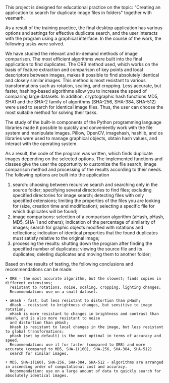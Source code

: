   This project is designed for educational practice on the topic: 
"Creating an application to search for duplicate image files in folders" 
together with veemarh.

  As a result of the training practice, the final desktop application has various options and settings for effective 
duplicate search, and the user interacts with the program using a graphical interface. In the course of the work, 
the following tasks were solved.

  We have studied the relevant and in-demand methods of image comparison. The most efficient algorithms 
were built into the final application to find duplicates. The ORB method used, which works on the basis of 
feature extraction and comparison of key points and local descriptors between images, makes it possible to
find absolutely identical and closely similar images. This method is most resistant to various transformations 
such as rotation, scaling, and cropping. Less accurate, but faster, hashing-based algorithms allow you to increase 
the speed of comparing large datasets. In addition, cryptographic hash functions MD5, SHA1 and the SHA-2 family of 
algorithms (SHA-256, SHA-384, SHA-512) were used to search for identical image files. Thus, the user can choose the 
most suitable method for solving their tasks.

  The study of the built-in components of the Python programming language libraries made it possible to quickly and 
conveniently work with the file system and manipulate images. Pillow, OpenCV, imagehash, hashlib, and os libraries 
were used to manage graphical objects, obtain hash values, and interact with the operating system.

  As a result, the code of the program was written, which finds duplicate images depending on the selected options. 
The implemented functions and classes give the user the opportunity to customize the file search, image comparison 
method and processing of the results according to their needs. The following options are built into the application
  1) search: choosing between recursive search and searching only in the source folder; specifying several directories
     to find files; excluding specified directories for image search; detecting files with only specified extensions;
     limiting the properties of the files you are looking for (size, creation time and modification); selecting a
     specific file for which duplicates will be found; 
  2) image comparisons: selection of a comparison algorithm (aHash, pHash, MD5, SHA-1 and others); indication of the
     percentage of similarity of images; search for graphic objects modified with rotations and reflections; indication
     of identical properties that the found duplicates must satisfy relative to the original image;
  3) processing the results: shutting down the program after finding the specified number of duplicates; viewing
     the source file and its duplicates; deleting duplicates and moving them to another folder;

  Based on the results of testing, the following conclusions and recommendations can be made:
    
    • ORB - the most accurate algorithm, but the slowest; finds copies in different extensions; 
      resistant to rotations, noise, scaling, cropping, lighting changes;
      Recommendation: use on a small dataset.
      
    • aHash - fast, but less resistant to distortion than pHash;
      dHash – resistant to brightness changes, but sensitive to image rotation;
      mHash is more resistant to changes in brightness and contrast than aHash, and is also more resistant to noise 
      and distortion than pHash;
      bHash is resistant to local changes in the image, but less resistant to global transformations;
      pHash (set by default) is the most optimal in terms of accuracy and speed.
      Recommendation: use it for faster (compared to ORB) and more accurate (compared to MD5, SHA-1(160), SHA-256, SHA-384, SHA-512) 
      search for similar images.
      
    • MD5, SHA-1(160), SHA-256, SHA-384, SHA-512 - algorithms are arranged in ascending order of computational cost and accuracy.
      Recommendation: use on a large amount of data to quickly search for absolutely identical images.

